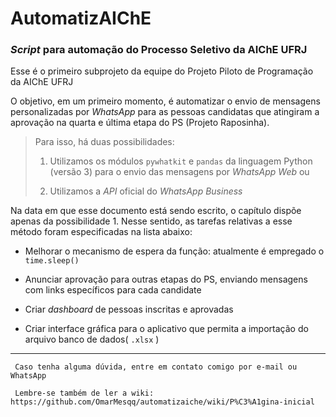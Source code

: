 # AutomatizAIChE
### *Script* para automação do Processo Seletivo da AIChE UFRJ

Esse é o primeiro subprojeto da equipe do Projeto Piloto de Programação 
da AIChE UFRJ

O objetivo, em um primeiro momento, é automatizar o envio de mensagens
personalizadas por *WhatsApp* para as pessoas candidatas que atingiram a 
aprovação na quarta e última etapa do PS (Projeto Raposinha). 

> Para isso, há duas possibilidades:
>
>  1. Utilizamos os módulos `pywhatkit` e `pandas` da linguagem Python (versão 3) para o envio das
mensagens por *WhatsApp Web* ou 
>
>  2. Utilizamos a *API* oficial do *WhatsApp Business* 

Na data em que esse documento está sendo escrito, o capítulo dispõe apenas 
da possibilidade 1. Nesse sentido, as tarefas relativas a esse método
foram especificadas na lista abaixo:

- Melhorar o mecanismo de espera da função: atualmente é empregado o `time.sleep()`

- Anunciar aprovação para outras etapas do PS, enviando mensagens com links específicos para cada candidate

- Criar *dashboard* de pessoas inscritas e aprovadas 

- Criar interface gráfica para o aplicativo que permita a importação do arquivo banco de dados( `.xlsx` )


***
   
     Caso tenha alguma dúvida, entre em contato comigo por e-mail ou WhatsApp
    
     Lembre-se também de ler a wiki: https://github.com/OmarMesqq/automatizaiche/wiki/P%C3%A1gina-inicial 
 
